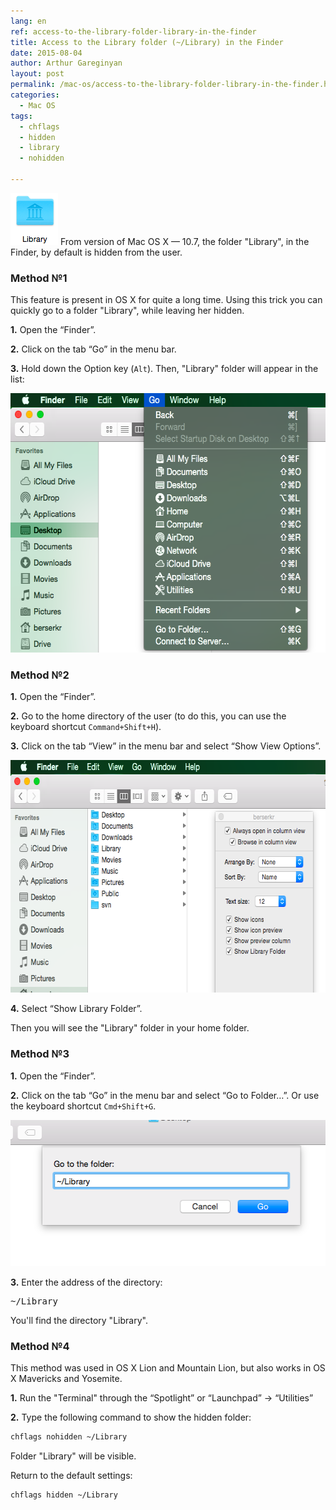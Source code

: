 ```yaml
---
lang: en
ref: access-to-the-library-folder-library-in-the-finder
title: Access to the Library folder (~/Library) in the Finder
date: 2015-08-04
author: Arthur Gareginyan
layout: post
permalink: /mac-os/access-to-the-library-folder-library-in-the-finder.html
categories:
  - Mac OS
tags:
  - chflags
  - hidden
  - library
  - nohidden

---
```


![thumb](/images/access-to-the-library-folder-library-in-the-finder/Library.png)
From version of Mac OS X  —  10.7, the folder "Library", in the Finder, by default is hidden from the user.


### Method №1

This feature is present in OS X for quite a long time. Using this trick you can quickly go to a folder "Library", while leaving her hidden.

**1.** Open the “Finder”.

**2.** Click on the tab “Go” in the menu bar.

**3.** Hold down the Option key (`Alt`). Then, "Library" folder will appear in the list:

<img class="aligncenter" src="/images/access-to-the-library-folder-library-in-the-finder/Library-2.png" alt="Library-2" width="571" height="415" />


### Method №2

**1.** Open the “Finder”.

**2.** Go to the home directory of the user (to do this, you can use the keyboard shortcut `Command+Shift+H`).

**3.** Click on the tab “View” in the menu bar and select “Show View Options”.

<img class="aligncenter" src="/images/access-to-the-library-folder-library-in-the-finder/Library-3.png" alt="Library-3" width="650" height="372" />

**4.** Select “Show Library Folder”.

Then you will see the "Library" folder in your home folder.


### Method №3

**1.** Open the “Finder”.

**2.** Click on the tab “Go” in the menu bar and select “Go to Folder…”. Or use the keyboard shortcut `Cmd+Shift+G`.

<img class="aligncenter" src="/images/access-to-the-library-folder-library-in-the-finder/Library-4.png" alt="Library-2" width="524" height="234" />

**3.** Enter the address of the directory:

<pre>
~/Library
</pre>

You'll find the directory "Library".


### Method №4

This method was used in OS X Lion and Mountain Lion, but also works in OS X Mavericks and Yosemite.

**1.** Run the "Terminal" through the “Spotlight” or “Launchpad” -&gt; “Utilities”

**2.** Type the following command to show the hidden folder:

```sh
chflags nohidden ~/Library
```

Folder "Library" will be visible.

Return to the default settings:

```sh
chflags hidden ~/Library
```
